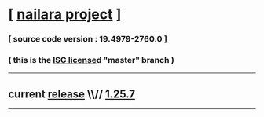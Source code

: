 
# [ [nailara project](http://www.nailara.net/) ]

### [ source code version : 19.4979-2760.0 ]

### ( this is the [ISC license](license)d "master" branch )
---
## current [release](https://github.com/anotherlink/nailara/releases) \\\\// [1.25.7](https://github.com/anotherlink/nailara/releases/tag/1.25.7)
---
